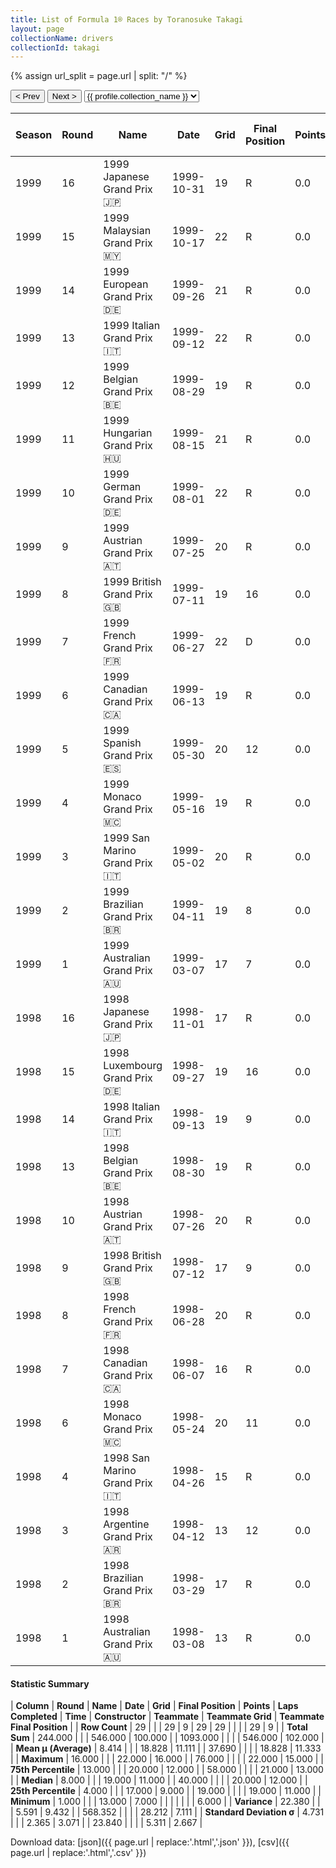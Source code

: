 ```yaml
---
title: List of Formula 1® Races by Toranosuke Takagi
layout: page
collectionName: drivers
collectionId: takagi
---
```


{% assign url_split = page.url | split: "/" %}
<div id="collection-navigation">
<button onclick="selector.options[selector.selectedIndex-1].value && (window.location = selector.options[selector.selectedIndex-1].value);">&lt; Prev</button>
<button onclick="selector.options[selector.selectedIndex+1].value && (window.location = selector.options[selector.selectedIndex+1].value);">Next &gt;</button>
<select id="selector" onchange="this.options[this.selectedIndex].value && (window.location = this.options[this.selectedIndex].value);">
  {% for collectionId in site.data[page.collectionName].refs %}
    {% if collectionId == page.collectionId %}
      {% assign selected = "selected" %}
    {% else %}
      {% assign selected = "" %}
    {% endif %}
    {% assign profile = site.data[page.collectionName][collectionId].profile %}
    <option value="/f1/{{ page.collectionName }}/{{ collectionId }}/{{ url_split[4] }}" {{ selected }}>{{ profile.collection_name }}</option>
  {% endfor %}
</select>
</div>

| Season | Round | Name | Date | Grid | Final Position | Points | Laps Completed | Time | Constructor | Teammate | Teammate Grid | Teammate Final Position |
|--|--|--|--|--|--|--|--|--|--|--|--|--|
| 1999 | 16 | 1999 Japanese Grand Prix 🇯🇵 | 1999-10-31 | 19 | R | 0.0 | 43 |   | Arrows 🇬🇧 | [Pedro de la Rosa 🇪🇸](/f1/drivers/rosa) | 21 | 13 |
| 1999 | 15 | 1999 Malaysian Grand Prix 🇲🇾 | 1999-10-17 | 22 | R | 0.0 | 7 |   | Arrows 🇬🇧 | [Pedro de la Rosa 🇪🇸](/f1/drivers/rosa) | 20 | R |
| 1999 | 14 | 1999 European Grand Prix 🇩🇪 | 1999-09-26 | 21 | R | 0.0 | 42 |   | Arrows 🇬🇧 | [Pedro de la Rosa 🇪🇸](/f1/drivers/rosa) | 22 | R |
| 1999 | 13 | 1999 Italian Grand Prix 🇮🇹 | 1999-09-12 | 22 | R | 0.0 | 35 |   | Arrows 🇬🇧 | [Pedro de la Rosa 🇪🇸](/f1/drivers/rosa) | 21 | R |
| 1999 | 12 | 1999 Belgian Grand Prix 🇧🇪 | 1999-08-29 | 19 | R | 0.0 | 0 |   | Arrows 🇬🇧 | [Pedro de la Rosa 🇪🇸](/f1/drivers/rosa) | 22 | R |
| 1999 | 11 | 1999 Hungarian Grand Prix 🇭🇺 | 1999-08-15 | 21 | R | 0.0 | 26 |   | Arrows 🇬🇧 | [Pedro de la Rosa 🇪🇸](/f1/drivers/rosa) | 20 | 15 |
| 1999 | 10 | 1999 German Grand Prix 🇩🇪 | 1999-08-01 | 22 | R | 0.0 | 15 |   | Arrows 🇬🇧 | [Pedro de la Rosa 🇪🇸](/f1/drivers/rosa) | 20 | R |
| 1999 | 9 | 1999 Austrian Grand Prix 🇦🇹 | 1999-07-25 | 20 | R | 0.0 | 25 |   | Arrows 🇬🇧 | [Pedro de la Rosa 🇪🇸](/f1/drivers/rosa) | 21 | R |
| 1999 | 8 | 1999 British Grand Prix 🇬🇧 | 1999-07-11 | 19 | 16 | 0.0 | 58 |   | Arrows 🇬🇧 | [Pedro de la Rosa 🇪🇸](/f1/drivers/rosa) | 20 | R |
| 1999 | 7 | 1999 French Grand Prix 🇫🇷 | 1999-06-27 | 22 | D | 0.0 | 71 |   | Arrows 🇬🇧 | [Pedro de la Rosa 🇪🇸](/f1/drivers/rosa) | 21 | 11 |
| 1999 | 6 | 1999 Canadian Grand Prix 🇨🇦 | 1999-06-13 | 19 | R | 0.0 | 41 |   | Arrows 🇬🇧 | [Pedro de la Rosa 🇪🇸](/f1/drivers/rosa) | 20 | R |
| 1999 | 5 | 1999 Spanish Grand Prix 🇪🇸 | 1999-05-30 | 20 | 12 | 0.0 | 62 |   | Arrows 🇬🇧 | [Pedro de la Rosa 🇪🇸](/f1/drivers/rosa) | 19 | 11 |
| 1999 | 4 | 1999 Monaco Grand Prix 🇲🇨 | 1999-05-16 | 19 | R | 0.0 | 36 |   | Arrows 🇬🇧 | [Pedro de la Rosa 🇪🇸](/f1/drivers/rosa) | 21 | R |
| 1999 | 3 | 1999 San Marino Grand Prix 🇮🇹 | 1999-05-02 | 20 | R | 0.0 | 29 |   | Arrows 🇬🇧 | [Pedro de la Rosa 🇪🇸](/f1/drivers/rosa) | 18 | R |
| 1999 | 2 | 1999 Brazilian Grand Prix 🇧🇷 | 1999-04-11 | 19 | 8 | 0.0 | 69 |   | Arrows 🇬🇧 | [Pedro de la Rosa 🇪🇸](/f1/drivers/rosa) | 17 | R |
| 1999 | 1 | 1999 Australian Grand Prix 🇦🇺 | 1999-03-07 | 17 | 7 | 0.0 | 57 | +1:26.288 | Arrows 🇬🇧 | [Pedro de la Rosa 🇪🇸](/f1/drivers/rosa) | 18 | 6 |
| 1998 | 16 | 1998 Japanese Grand Prix 🇯🇵 | 1998-11-01 | 17 | R | 0.0 | 28 |   | Tyrrell 🇬🇧 | [Ricardo Rosset 🇧🇷](/f1/drivers/rosset) | 0 | F |
| 1998 | 15 | 1998 Luxembourg Grand Prix 🇩🇪 | 1998-09-27 | 19 | 16 | 0.0 | 65 |   | Tyrrell 🇬🇧 | [Ricardo Rosset 🇧🇷](/f1/drivers/rosset) | 22 | R |
| 1998 | 14 | 1998 Italian Grand Prix 🇮🇹 | 1998-09-13 | 19 | 9 | 0.0 | 52 |   | Tyrrell 🇬🇧 | [Ricardo Rosset 🇧🇷](/f1/drivers/rosset) | 18 | 12 |
| 1998 | 13 | 1998 Belgian Grand Prix 🇧🇪 | 1998-08-30 | 19 | R | 0.0 | 10 |   | Tyrrell 🇬🇧 | [Ricardo Rosset 🇧🇷](/f1/drivers/rosset) | 20 | W |
| 1998 | 10 | 1998 Austrian Grand Prix 🇦🇹 | 1998-07-26 | 20 | R | 0.0 | 0 |   | Tyrrell 🇬🇧 | [Ricardo Rosset 🇧🇷](/f1/drivers/rosset) | 22 | 12 |
| 1998 | 9 | 1998 British Grand Prix 🇬🇧 | 1998-07-12 | 17 | 9 | 0.0 | 56 |   | Tyrrell 🇬🇧 | [Ricardo Rosset 🇧🇷](/f1/drivers/rosset) | 20 | R |
| 1998 | 8 | 1998 French Grand Prix 🇫🇷 | 1998-06-28 | 20 | R | 0.0 | 60 |   | Tyrrell 🇬🇧 | [Ricardo Rosset 🇧🇷](/f1/drivers/rosset) | 18 | R |
| 1998 | 7 | 1998 Canadian Grand Prix 🇨🇦 | 1998-06-07 | 16 | R | 0.0 | 0 |   | Tyrrell 🇬🇧 | [Ricardo Rosset 🇧🇷](/f1/drivers/rosset) | 22 | 8 |
| 1998 | 6 | 1998 Monaco Grand Prix 🇲🇨 | 1998-05-24 | 20 | 11 | 0.0 | 76 |   | Tyrrell 🇬🇧 | [Ricardo Rosset 🇧🇷](/f1/drivers/rosset) | 0 | F |
| 1998 | 4 | 1998 San Marino Grand Prix 🇮🇹 | 1998-04-26 | 15 | R | 0.0 | 40 |   | Tyrrell 🇬🇧 | [Ricardo Rosset 🇧🇷](/f1/drivers/rosset) | 22 | R |
| 1998 | 3 | 1998 Argentine Grand Prix 🇦🇷 | 1998-04-12 | 13 | 12 | 0.0 | 70 |   | Tyrrell 🇬🇧 | [Ricardo Rosset 🇧🇷](/f1/drivers/rosset) | 21 | 14 |
| 1998 | 2 | 1998 Brazilian Grand Prix 🇧🇷 | 1998-03-29 | 17 | R | 0.0 | 19 |   | Tyrrell 🇬🇧 | [Ricardo Rosset 🇧🇷](/f1/drivers/rosset) | 21 | R |
| 1998 | 1 | 1998 Australian Grand Prix 🇦🇺 | 1998-03-08 | 13 | R | 0.0 | 1 |   | Tyrrell 🇬🇧 | [Ricardo Rosset 🇧🇷](/f1/drivers/rosset) | 19 | R |

#### Statistic Summary

| **Column** | **Round** | **Name** | **Date** | **Grid** | **Final Position** | **Points** | **Laps Completed** | **Time** | **Constructor** | **Teammate** | **Teammate Grid** | **Teammate Final Position** |
| **Row Count** | 29 |  |  | 29 | 9 | 29 | 29 |  |  |  | 29 | 9 |
| **Total Sum** | 244.000 |  |  | 546.000 | 100.000 |  | 1093.000 |  |  |  | 546.000 | 102.000 |
| **Mean μ (Average)** | 8.414 |  |  | 18.828 | 11.111 |  | 37.690 |  |  |  | 18.828 | 11.333 |
| **Maximum** | 16.000 |  |  | 22.000 | 16.000 |  | 76.000 |  |  |  | 22.000 | 15.000 |
| **75th Percentile** | 13.000 |  |  | 20.000 | 12.000 |  | 58.000 |  |  |  | 21.000 | 13.000 |
| **Median** | 8.000 |  |  | 19.000 | 11.000 |  | 40.000 |  |  |  | 20.000 | 12.000 |
| **25th Percentile** | 4.000 |  |  | 17.000 | 9.000 |  | 19.000 |  |  |  | 19.000 | 11.000 |
| **Minimum** | 1.000 |  |  | 13.000 | 7.000 |  |  |  |  |  |  | 6.000 |
| **Variance** | 22.380 |  |  | 5.591 | 9.432 |  | 568.352 |  |  |  | 28.212 | 7.111 |
| **Standard Deviation σ** | 4.731 |  |  | 2.365 | 3.071 |  | 23.840 |  |  |  | 5.311 | 2.667 |

Download data: [json]({{ page.url | replace:'.html','.json' }}), [csv]({{ page.url | replace:'.html','.csv' }})
